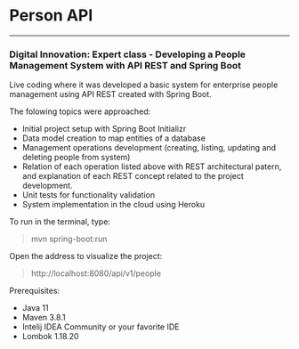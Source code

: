 # Person API
---

### Digital Innovation: Expert class - Developing a People Management System with API REST and Spring Boot

Live coding where it was developed a basic system for enterprise people management using API REST created with Spring Boot.

The folowing topics were approached:

- Initial project setup with Spring Boot Initializr
- Data model creation to map entities of a database
- Management operations development (creating, listing, updating and deleting people from system)
- Relation of each operation listed above  with REST architectural patern, and explanation of each REST concept related to the project development.
- Unit tests for functionality validation
- System implementation in the cloud using Heroku

To run in the terminal, type:

> mvn spring-boot:run

Open the address to visualize the project:

> http://localhost:8080/api/v1/people

Prerequisites:

- Java 11
- Maven 3.8.1
- Intelij IDEA Community or your favorite IDE
- Lombok 1.18.20
